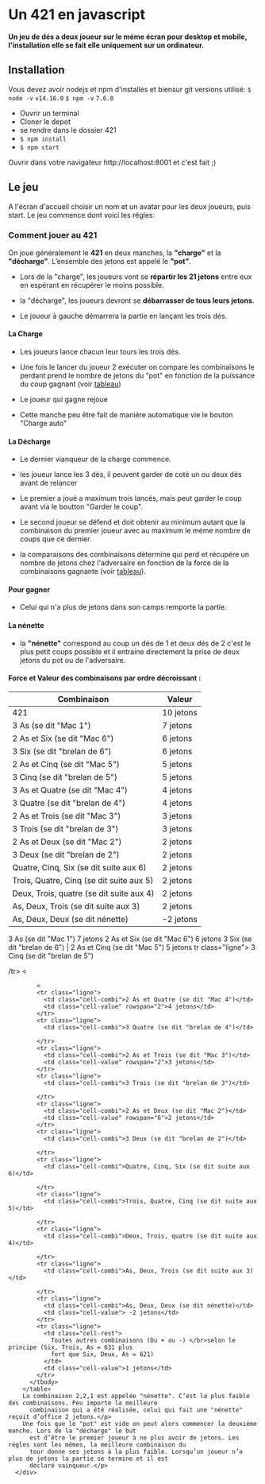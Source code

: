 # Un 421 en javascript

**Un jeu de dés a deux joueur sur le méme écran pour desktop et mobile, l'installation elle se fait elle uniquement sur un ordinateur.**

## Installation

Vous devez avoir nodejs et npm d'installés et biensur git
versions utilisé:
`$ node -v`
`v14.16.0`
`$ npm -v`
`7.6.0`

- Ouvrir un terminal
- Cloner le depot
- se rendre dans le dossier 421
- `$ npm install`
- `$ npm start`

Ouvrir dans votre navigateur http://localhost:8001 et c'est fait ;)

## Le jeu

A l'écran d'accueil choisir un nom et un avatar pour les deux joueurs, puis start.
Le jeu commence dont voici les régles:

### Comment jouer au 421

On joue généralement le **421** en deux manches, la **"charge"** et la **"décharge"**.
L’ensemble des jetons est appelé le **"pot"**.

- Lors de la "charge", les joueurs vont se **répartir les 21 jetons**
  entre eux en espérant en récupérer le moins possible.

- la "décharge", les joueurs devront se **débarrasser de tous leurs jetons**.

- Le joueur à gauche démarrera la partie en lançant les trois dés.

#### La Charge

- Les joueurs lance chacun leur tours les trois dés.

- Une fois le lancer du joueur 2 exécuter on compare les combinaisons le perdant prend le nombre de jetons du "pot"
  en fonction de la puissance du coup gagnant (voir [tableau](#Force-et-Valeur-des-combinaisons-par-ordre-décroissant-:))

- Le joueur qui gagne rejoue

- Cette manche peu être fait de maniére automatique vie le bouton "Charge auto"

#### La Décharge

- Le dernier vianqueur de la charge commence.

- les joueur lance les 3 dés, il peuvent garder de coté un ou deux dés avant de relancer

- Le premier a joué a maximum trois lancés, mais peut garder le coup avant via le boutton "Garder le coup".

- Le second joueur se défend et doit obtenir au minimum autant que la combinaison du premier joueur avec au maximum le
  méme nombre de coups que ce dernier.
- la comparaisons des combinaisons détermine qui perd et récupére
  un nombre de jetons chez l'adversaire en fonction de la force de la combinaisons gagnante (voir [tableau](#Force-et-Valeur-des-combinaisons-par-ordre-décroissant-:)).

#### Pour gagner

- Celui qui n'a plus de jetons dans son camps remporte la partie.

#### La nénette

- la **"nénette"** correspond au coup un dés de 1 et deux dés de 2 c'est le plus petit coups possible et il entraine directement la prise de
  deux jetons du pot ou de l'adversaire.

#### Force et Valeur des combinaisons par ordre décroissant :

| Combinaison                              | Valeur    |
| ---------------------------------------- | --------- |
| 421                                      | 10 jetons |
| 3 As (se dit "Mac 1")                    | 7 jetons  |
| 2 As et Six (se dit "Mac 6")             | 6 jetons  |
| 3 Six (se dit "brelan de 6")             | 6 jetons  |
| 2 As et Cinq (se dit "Mac 5")            | 5 jetons  |
| 3 Cinq (se dit "brelan de 5")            | 5 jetons  |
| 3 As et Quatre (se dit "Mac 4")          | 4 jetons  |
| 3 Quatre (se dit "brelan de 4")          | 4 jetons  |
| 2 As et Trois (se dit "Mac 3")           | 3 jetons  |
| 3 Trois (se dit "brelan de 3")           | 3 jetons  |
| 2 As et Deux (se dit "Mac 2")            | 2 jetons  |
| 3 Deux (se dit "brelan de 2")            | 2 jetons  |
| Quatre, Cinq, Six (se dit suite aux 6)   | 2 jetons  |
| Trois, Quatre, Cinq (se dit suite aux 5) | 2 jetons  |
| Deux, Trois, quatre (se dit suite aux 4) | 2 jetons  |
| As, Deux, Trois (se dit suite aux 3)     | 2 jetons  |
| As, Deux, Deux (se dit nénette)          | -2 jetons |

</tr>
<tr class="ligne">
  <td class="cell-combi">3 As (se dit "Mac 1")</td>
  <td class="cell-value">7 jetons</td>
</tr>
<tr class="ligne">
  <td class="cell-combi">2 As et Six (se dit "Mac 6")</td>
  <td class="cell-value" rowspan="2">6 jetons</td>
</tr>
<tr class="ligne">
  <td class="cell-combi">3 Six (se dit "brelan de 6")</td>
|
</tr>
<tr class="ligne">
  <td class="cell-combi">2 As et Cinq (se dit "Mac 5")</td>
  <td class="cell-value" rowspan="2">5 jetons</td>
</tr>
tr class="ligne">
 <td class="cell-combi">3 Cinq (se dit "brelan de 5")</td>

/tr> <

            <
            <tr class="ligne">
              <td class="cell-combi">2 As et Quatre (se dit "Mac 4")</td>
              <td class="cell-value" rowspan="2">4 jetons</td>
            </tr>
            <tr class="ligne">
              <td class="cell-combi">3 Quatre (se dit "brelan de 4")</td>

            </tr>
            <tr class="ligne">
              <td class="cell-combi">2 As et Trois (se dit "Mac 3")</td>
              <td class="cell-value" rowspan="2">3 jetons</td>
            </tr>
            <tr class="ligne">
              <td class="cell-combi">3 Trois (se dit "brelan de 3")</td>

            </tr>
            <tr class="ligne">
              <td class="cell-combi">2 As et Deux (se dit "Mac 2")</td>
              <td class="cell-value" rowspan="6">2 jetons</td>
            </tr>
            <tr class="ligne">
              <td class="cell-combi">3 Deux (se dit "brelan de 2")</td>

            </tr>
            <tr class="ligne">
              <td class="cell-combi">Quatre, Cinq, Six (se dit suite aux 6)</td>

            </tr>
            <tr class="ligne">
              <td class="cell-combi">Trois, Quatre, Cinq (se dit suite aux 5)</td>

            </tr>
            <tr class="ligne">
              <td class="cell-combi">Deux, Trois, quatre (se dit suite aux 4)</td>

            </tr>
            <tr class="ligne">
              <td class="cell-combi">As, Deux, Trois (se dit suite aux 3)</td>

            </tr>
            <tr class="ligne">
              <td class="cell-combi">As, Deux, Deux (se dit nénette)</td>
              <td class="cell-value"> -2 jetons</td>
            </tr>
            <tr class="ligne">
              <td class="cell-rest">
                Toutes autres combinaisons (Du + au -) </br>selon le principe (Six, Trois, As = 631 plus
                fort que Six, Deux, As = 621)
              </td>
              <td class="cell-value">1 jetons</td>
            </tr>
          </tbody>
        </table>
        La combinaison 2,2,1 est appelée "nénette". C’est la plus faible des combinaisons. Peu importe la meilleure
          combinaison qui a été réalisée, celui qui fait une "nénette" reçoit d’office 2 jetons.</p>
        Une fois que le "pot" est vide on peut alors commencer la deuxième manche. Lors de la "décharge" le but
          est d’être le premier joueur à ne plus avoir de jetons. Les règles sont les mêmes, la meilleure combinaison du
          tour donne ses jetons à la plus faible. Lorsqu’un joueur n’a plus de jetons la partie se termine et il est
          déclaré vainqueur.</p>
      </div>
